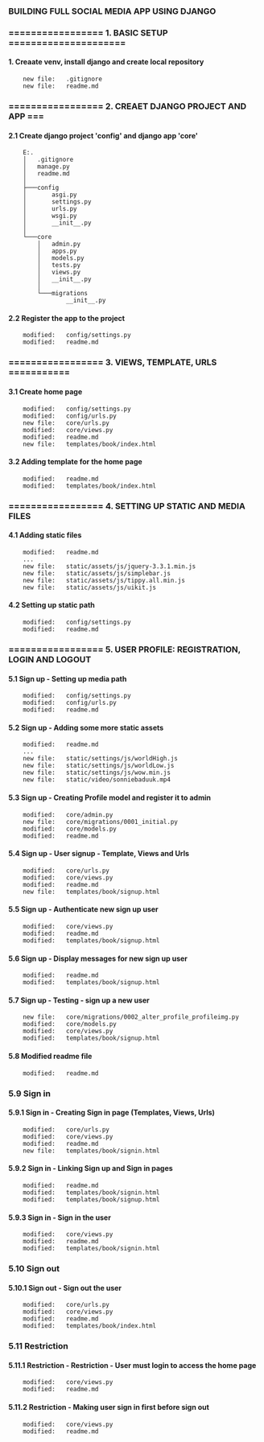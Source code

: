 ### BUILDING FULL SOCIAL MEDIA APP USING DJANGO


### ================= 1. BASIC SETUP =====================


#### 1. Creaate venv, install django and create local repository

        new file:   .gitignore
        new file:   readme.md


### ================= 2. CREAET DJANGO PROJECT AND APP ===

#### 2.1 Create django project 'config' and django app 'core'

        E:.
        │   .gitignore
        │   manage.py
        │   readme.md
        │
        ├───config
        │       asgi.py
        │       settings.py
        │       urls.py
        │       wsgi.py
        │       __init__.py
        │
        └───core
            │   admin.py
            │   apps.py
            │   models.py
            │   tests.py
            │   views.py
            │   __init__.py
            │
            └───migrations
                    __init__.py


#### 2.2 Register the app to the project

        modified:   config/settings.py
        modified:   readme.md


### ================= 3. VIEWS, TEMPLATE, URLS ===========


#### 3.1 Create home page

        modified:   config/settings.py
        modified:   config/urls.py
        new file:   core/urls.py
        modified:   core/views.py
        modified:   readme.md
        new file:   templates/book/index.html


#### 3.2 Adding template for the home page

        modified:   readme.md
        modified:   templates/book/index.html


### ================= 4. SETTING UP STATIC AND MEDIA FILES


#### 4.1 Adding static files
        
        modified:   readme.md
        ...
        new file:   static/assets/js/jquery-3.3.1.min.js
        new file:   static/assets/js/simplebar.js
        new file:   static/assets/js/tippy.all.min.js
        new file:   static/assets/js/uikit.js


#### 4.2 Setting up static path

        modified:   config/settings.py
        modified:   readme.md


### ================= 5. USER PROFILE: REGISTRATION, LOGIN AND LOGOUT


#### 5.1 Sign up - Setting up media path

        modified:   config/settings.py
        modified:   config/urls.py
        modified:   readme.md


#### 5.2 Sign up - Adding some more static assets

        modified:   readme.md
        ...
        new file:   static/settings/js/worldHigh.js
        new file:   static/settings/js/worldLow.js
        new file:   static/settings/js/wow.min.js
        new file:   static/video/sonniebaduuk.mp4


#### 5.3 Sign up - Creating Profile model and register it to admin

        modified:   core/admin.py
        new file:   core/migrations/0001_initial.py
        modified:   core/models.py
        modified:   readme.md


#### 5.4 Sign up - User signup - Template, Views and Urls

        modified:   core/urls.py
        modified:   core/views.py
        modified:   readme.md
        new file:   templates/book/signup.html


#### 5.5 Sign up - Authenticate new sign up user

        modified:   core/views.py
        modified:   readme.md
        modified:   templates/book/signup.html


#### 5.6 Sign up - Display messages for new sign up user

        modified:   readme.md
        modified:   templates/book/signup.html


#### 5.7 Sign up - Testing - sign up a new user

        new file:   core/migrations/0002_alter_profile_profileimg.py
        modified:   core/models.py
        modified:   core/views.py
        modified:   templates/book/signup.html


#### 5.8 Modified readme file

        modified:   readme.md


### 5.9 Sign in


#### 5.9.1 Sign in - Creating Sign in page (Templates, Views, Urls)

        modified:   core/urls.py
        modified:   core/views.py
        modified:   readme.md
        new file:   templates/book/signin.html


#### 5.9.2 Sign in - Linking Sign up and Sign in pages

        modified:   readme.md
        modified:   templates/book/signin.html
        modified:   templates/book/signup.html


#### 5.9.3 Sign in - Sign in the user

        modified:   core/views.py
        modified:   readme.md
        modified:   templates/book/signin.html


### 5.10 Sign out


#### 5.10.1 Sign out - Sign out the user

        modified:   core/urls.py
        modified:   core/views.py
        modified:   readme.md
        modified:   templates/book/index.html


### 5.11 Restriction


#### 5.11.1 Restriction - Restriction - User must login to access the home page

        modified:   core/views.py
        modified:   readme.md


#### 5.11.2 Restriction - Making user sign in first before sign out

        modified:   core/views.py
        modified:   readme.md
